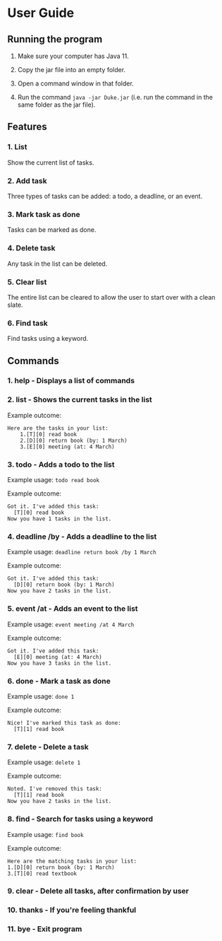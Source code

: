 # User Guide

## Running the program
1. Make sure your computer has Java 11.

2. Copy the jar file into an empty folder.

3. Open a command window in that folder.

4. Run the command `java -jar Duke.jar` (i.e. run the command in the same folder as the jar file).

## Features 

### 1. List
Show the current list of tasks.

### 2. Add task
Three types of tasks can be added: a todo, a deadline, or an event.

### 3. Mark task as done
Tasks can be marked as done.

### 4. Delete task
Any task in the list can be deleted.

### 5. Clear list
The entire list can be cleared to allow the user to start over with a clean slate.

### 6. Find task
Find tasks using a keyword. 

## Commands

### 1. **help** - Displays a list of commands


### 2. **list** - Shows the current tasks in the list
Example outcome:

    Here are the tasks in your list:
        1.[T][0] read book
        2.[D][0] return book (by: 1 March)
        3.[E][0] meeting (at: 4 March)

    
### 3. **todo <description>** - Adds a todo to the list
Example usage: `todo read book`

Example outcome:

    Got it. I've added this task:
      [T][0] read book
    Now you have 1 tasks in the list.


### 4. **deadline <description> /by <deadline>** - Adds a deadline to the list
Example usage: `deadline return book /by 1 March`

Example outcome:

    Got it. I've added this task:
      [D][0] return book (by: 1 March)
    Now you have 2 tasks in the list.


### 5. **event <description> /at <timeslot>** - Adds an event to the list
Example usage: `event meeting /at 4 March`

Example outcome:

    Got it. I've added this task:
      [E][0] meeting (at: 4 March)
    Now you have 3 tasks in the list.


### 6. **done <task index>** - Mark a task as done
Example usage: `done 1`

Example outcome:

    Nice! I've marked this task as done:
      [T][1] read book
      

### 7. **delete <task index>** - Delete a task
Example usage: `delete 1`

Example outcome:

    Noted. I've removed this task:
      [T][1] read book
    Now you have 2 tasks in the list.


### 8. **find <keyword>** - Search for tasks using a keyword
Example usage: `find book`

Example outcome:

    Here are the matching tasks in your list:
    1.[D][0] return book (by: 1 March)
    3.[T][0] read textbook


### 9. **clear** - Delete all tasks, after confirmation by user


### 10. **thanks** - If you're feeling thankful


### 11. **bye** - Exit program